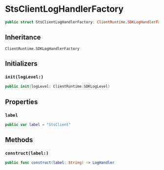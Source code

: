 # StsClientLogHandlerFactory

``` swift
public struct StsClientLogHandlerFactory: ClientRuntime.SDKLogHandlerFactory 
```

## Inheritance

`ClientRuntime.SDKLogHandlerFactory`

## Initializers

### `init(logLevel:)`

``` swift
public init(logLevel: ClientRuntime.SDKLogLevel) 
```

## Properties

### `label`

``` swift
public var label = "StsClient"
```

## Methods

### `construct(label:)`

``` swift
public func construct(label: String) -> LogHandler 
```

